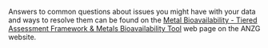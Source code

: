 Answers to common questions about issues you might have with your data and ways to resolve them
can be found on the <a href="https://www.waterquality.gov.au/anz-guidelines/guideline-values/default" target="_blank"> Metal Bioavailability - Tiered Assessment Framework & Metals Bioavailability Tool</a>
web page on the ANZG website.
